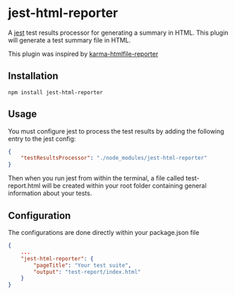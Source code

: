 # jest-html-reporter
A [jest](https://github.com/facebook/jest) test results processor for generating a summary in HTML. This plugin will generate a test summary file in HTML.

This plugin was inspired by [karma-htmlfile-reporter](https://github.com/matthias-schuetz/karma-htmlfile-reporter)
## Installation
```shell
npm install jest-html-reporter
```

## Usage
You must configure jest to process the test results by adding the following entry to the jest config:
```JSON
{
	"testResultsProcessor": "./node_modules/jest-html-reporter"
}
```
Then when you run jest from within the terminal, a file called test-report.html will be created within your root folder containing general information about your tests.

## Configuration
The configurations are done directly within your package.json file
```JSON
{
	...
	"jest-html-reporter": {
		"pageTitle": "Your test suite",
		"output": "test-report/index.html"
	}
}
```
